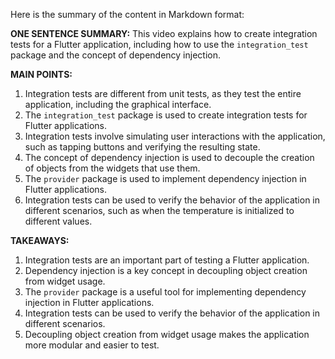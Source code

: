 Here is the summary of the content in Markdown format:

**ONE SENTENCE SUMMARY:**
This video explains how to create integration tests for a Flutter application, including how to use the `integration_test` package and the concept of dependency injection.

**MAIN POINTS:**

1. Integration tests are different from unit tests, as they test the entire application, including the graphical interface.
2. The `integration_test` package is used to create integration tests for Flutter applications.
3. Integration tests involve simulating user interactions with the application, such as tapping buttons and verifying the resulting state.
4. The concept of dependency injection is used to decouple the creation of objects from the widgets that use them.
5. The `provider` package is used to implement dependency injection in Flutter applications.
6. Integration tests can be used to verify the behavior of the application in different scenarios, such as when the temperature is initialized to different values.

**TAKEAWAYS:**

1. Integration tests are an important part of testing a Flutter application.
2. Dependency injection is a key concept in decoupling object creation from widget usage.
3. The `provider` package is a useful tool for implementing dependency injection in Flutter applications.
4. Integration tests can be used to verify the behavior of the application in different scenarios.
5. Decoupling object creation from widget usage makes the application more modular and easier to test.
